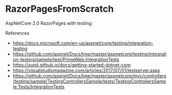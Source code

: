 # RazorPagesFromScratch
AspNetCore 2.0 RazorPages with testing

References
* https://docs.microsoft.com/en-us/aspnet/core/testing/integration-testing
* https://github.com/aspnet/Docs/tree/master/aspnetcore/testing/integration-testing/sample/test/PrimeWeb.IntegrationTests
* https://xunit.github.io/docs/getting-started-dotnet-core
* https://visualstudiomagazine.com/articles/2017/07/01/testserver.aspx
* https://github.com/aspnet/Docs/tree/master/aspnetcore/mvc/controllers/testing/sample/TestingControllersSample/tests/TestingControllersSample.Tests/IntegrationTests

